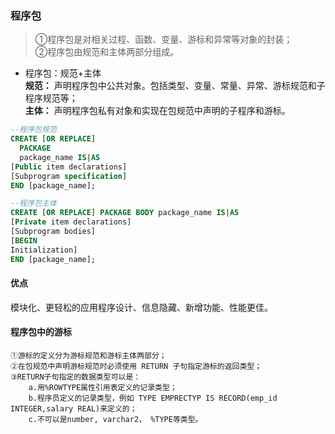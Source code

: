 ### 程序包
>①程序包是对相关过程、函数、变量、游标和异常等对象的封装；  
②程序包由规范和主体两部分组成。

- 程序包：规范+主体  
**规范：** 声明程序包中公共对象。包括类型、变量、常量、异常、游标规范和子程序规范等；  
**主体：** 声明程序包私有对象和实现在包规范中声明的子程序和游标。

```sql  
--程序包规范
CREATE [OR REPLACE]
  PACKAGE 
  package_name IS|AS  
[Public item declarations]  
[Subprogram specification]  
END [package_name];

--程序包主体
CREATE [OR REPLACE] PACKAGE BODY package_name IS|AS  
[Private item declarations]  
[Subprogram bodies]  
[BEGIN
Initialization]  
END [package_name];
```
#### 优点
模块化、更轻松的应用程序设计、信息隐藏、新增功能、性能更佳。

#### 程序包中的游标
>
    ①游标的定义分为游标规范和游标主体两部分；
    ②在包规范中声明游标规范时必须使用 RETURN 子句指定游标的返回类型；
    ③RETURN子句指定的数据类型可以是：
        a.用%ROWTYPE属性引用表定义的记录类型；
        b.程序员定义的记录类型，例如 TYPE EMPRECTYP IS RECORD(emp_id INTEGER,salary REAL)来定义的；
        c.不可以是number, varchar2， %TYPE等类型。 


